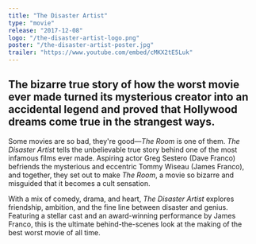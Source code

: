 ```yaml
---
title: "The Disaster Artist"
type: "movie"
release: "2017-12-08"
logo: "/the-disaster-artist-logo.png"
poster: "/the-disaster-artist-poster.jpg"
trailer: "https://www.youtube.com/embed/cMKX2tE5Luk"
---
```


## The bizarre true story of how the worst movie ever made turned its mysterious creator into an accidental legend and proved that Hollywood dreams come true in the strangest ways.

Some movies are so bad, they're good—*The Room* is one of them. *The Disaster Artist* tells the unbelievable true story behind one of the most infamous films ever made. Aspiring actor Greg Sestero (Dave Franco) befriends the mysterious and eccentric Tommy Wiseau (James Franco), and together, they set out to make *The Room*, a movie so bizarre and misguided that it becomes a cult sensation.

With a mix of comedy, drama, and heart, *The Disaster Artist* explores friendship, ambition, and the fine line between disaster and genius. Featuring a stellar cast and an award-winning performance by James Franco, this is the ultimate behind-the-scenes look at the making of the best worst movie of all time.
